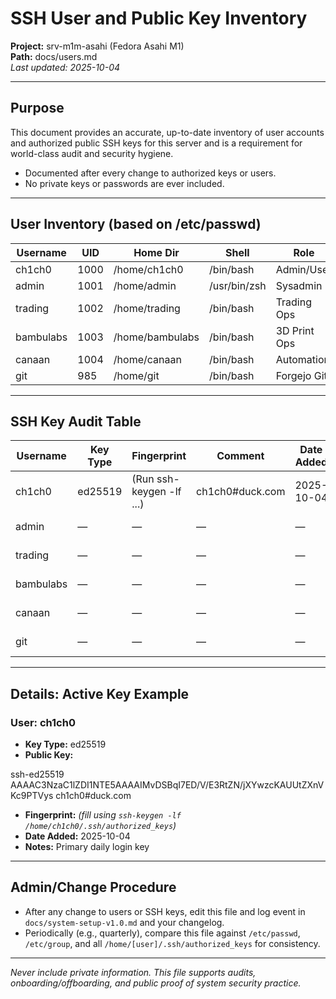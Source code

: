 # SSH User and Public Key Inventory

**Project:** srv-m1m-asahi (Fedora Asahi M1)  
**Path:** docs/users.md  
_Last updated: 2025-10-04_

---

## Purpose

This document provides an accurate, up-to-date inventory of user accounts and authorized public SSH keys for this server and is a requirement for world-class audit and security hygiene.  
- Documented after every change to authorized keys or users.
- No private keys or passwords are ever included.

---

## User Inventory (based on /etc/passwd)

| Username  | UID   | Home Dir          | Shell         | Role         |
|-----------|-------|-------------------|---------------|--------------|
| ch1ch0    | 1000  | /home/ch1ch0      | /bin/bash     | Admin/User   |
| admin     | 1001  | /home/admin       | /usr/bin/zsh  | Sysadmin     |
| trading   | 1002  | /home/trading     | /bin/bash     | Trading Ops  |
| bambulabs | 1003  | /home/bambulabs   | /bin/bash     | 3D Print Ops |
| canaan    | 1004  | /home/canaan      | /bin/bash     | Automation   |
| git       | 985   | /home/git         | /bin/bash     | Forgejo Git  |

---

## SSH Key Audit Table

| Username  | Key Type | Fingerprint             | Comment              | Date Added   | Notes                 |
|-----------|----------|-------------------------|----------------------|-------------|-----------------------|
| ch1ch0    | ed25519  | (Run ssh-keygen -lf ...) | ch1ch0#duck.com      | 2025-10-04  | Primary admin login   |
| admin     | —        | —                       | —                    | —           | No key present        |
| trading   | —        | —                       | —                    | —           | No key present        |
| bambulabs | —        | —                       | —                    | —           | No key present        |
| canaan    | —        | —                       | —                    | —           | No key present        |
| git       | —        | —                       | —                    | —           | No key present        |

---

## Details: Active Key Example

### User: ch1ch0

- **Key Type:** ed25519  
- **Public Key:**  

ssh-ed25519 AAAAC3NzaC1lZDI1NTE5AAAAIMvDSBqI7ED/V/E3RtZN/jXYwzcKAUUtZXnVKc9PTVys ch1ch0#duck.com

- **Fingerprint:** _(fill using `ssh-keygen -lf /home/ch1ch0/.ssh/authorized_keys`)_  
- **Date Added:** 2025-10-04  
- **Notes:** Primary daily login key

---

## Admin/Change Procedure

- After any change to users or SSH keys, edit this file and log event in `docs/system-setup-v1.0.md` and your changelog.
- Periodically (e.g., quarterly), compare this file against `/etc/passwd`, `/etc/group`, and all `/home/[user]/.ssh/authorized_keys` for consistency.

---

_Never include private information. This file supports audits, onboarding/offboarding, and public proof of system security practice._


